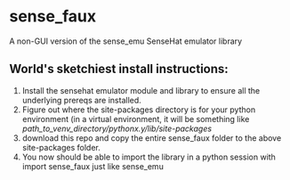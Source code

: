 # sense_faux
A non-GUI version of the sense_emu SenseHat emulator library

## World's sketchiest install instructions:

1. Install the sensehat emulator module and library to ensure all the underlying prereqs are installed.
2. Figure out where the site-packages directory is for your python environment (in a virtual environment, it will be something like _path_to_venv_directory/pythonx.y/lib/site-packages_
3. download this repo and copy the entire sense_faux folder to the above site-packages folder.
4. You now should be able to import the library in a python session with import sense_faux just like sense_emu

